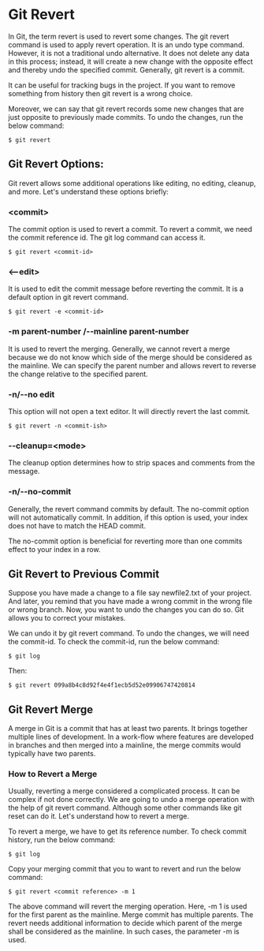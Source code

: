 # Git Revert
In Git, the term revert is used to revert some changes. The git revert command is used to apply revert operation. It is an undo type command. However, it is not a traditional undo alternative. It does not delete any data in this process; instead, it will create a new change with the opposite effect and thereby undo the specified commit. Generally, git revert is a commit.

It can be useful for tracking bugs in the project. If you want to remove something from history then git revert is a wrong choice.

Moreover, we can say that git revert records some new changes that are just opposite to previously made commits. To undo the changes, run the below command:

```
$ git revert   
```

## Git Revert Options:
Git revert allows some additional operations like editing, no editing, cleanup, and more. Let's understand these options briefly:

### \<commit>
The commit option is used to revert a commit. To revert a commit, we need the commit reference id. The git log command can access it.
```
$ git revert <commit-id>  
```
### \<--edit> 
It is used to edit the commit message before reverting the commit. It is a default option in git revert command.
```
$ git revert -e <commit-id>  
```

### -m parent-number /--mainline parent-number
It is used to revert the merging. Generally, we cannot revert a merge because we do not know which side of the merge should be considered as the mainline. We can specify the parent number and allows revert to reverse the change relative to the specified parent.

### -n/--no edit
This option will not open a text editor. It will directly revert the last commit.
```
$ git revert -n <commit-ish>  
```
### --cleanup=\<mode\>
The cleanup option determines how to strip spaces and comments from the message.

### -n/--no-commit
Generally, the revert command commits by default. The no-commit option will not automatically commit. In addition, if this option is used, your index does not have to match the HEAD commit.

The no-commit option is beneficial for reverting more than one commits effect to your index in a row.

## Git Revert to Previous Commit
Suppose you have made a change to a file say newfile2.txt of your project. And later, you remind that you have made a wrong commit in the wrong file or wrong branch. Now, you want to undo the changes you can do so. Git allows you to correct your mistakes. 

We can undo it by git revert command. To undo the changes, we will need the commit-id. To check the commit-id, run the below command:
```
$ git log  
```

Then:

```
$ git revert 099a8b4c8d92f4e4f1ecb5d52e09906747420814  
```

## Git Revert Merge
A merge in Git is a commit that has at least two parents. It brings together multiple lines of development. In a work-flow where features are developed in branches and then merged into a mainline, the merge commits would typically have two parents.

### How to Revert a Merge
Usually, reverting a merge considered a complicated process. It can be complex if not done correctly. We are going to undo a merge operation with the help of git revert command. Although some other commands like git reset can do it. Let's understand how to revert a merge.

To revert a merge, we have to get its reference number. To check commit history, run the below command:
```
$ git log   
```

Copy your merging commit that you to want to revert and run the below command:
```
$ git revert <commit reference> -m 1  
```
The above command will revert the merging operation. Here, -m 1 is used for the first parent as the mainline. Merge commit has multiple parents. The revert needs additional information to decide which parent of the merge shall be considered as the mainline. In such cases, the parameter -m is used.

